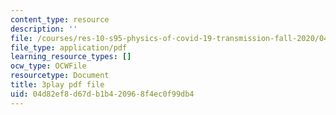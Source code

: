```yaml
---
content_type: resource
description: ''
file: /courses/res-10-s95-physics-of-covid-19-transmission-fall-2020/04d82ef8d67db1b420968f4ec0f99db4_7io-8_I6ZXA.pdf
file_type: application/pdf
learning_resource_types: []
ocw_type: OCWFile
resourcetype: Document
title: 3play pdf file
uid: 04d82ef8-d67d-b1b4-2096-8f4ec0f99db4
---
```

